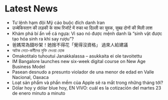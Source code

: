# Latest News
-  Tư lệnh hạm đội Mỹ cáo buộc đích danh Iran
-  उज्बेकिस्तान की लड़की के साथ रिजॉर्ट में रुका था दिल्ली का युवक, सुबह दोनों की मिली लाश
-  Khám phá bí ẩn về cá ngựa: Vì sao nó được mệnh danh là “sinh vật được tạo hóa sinh ra khi say rượu”?
-  爸媽常為錢吵架！她捨不得花「覺得沒資格」 過來人給建議
-  আটক নেতা-কর্মীদের মুক্তি দেওয়া হোক
-  Omakotitalo tuhoutui Janakkalassa – asukkaita ei ole tavoitettu
-  IM Bangalore launches new six-week digital course on New Age Business Model
-  Pasean desnudo a presunto violador de una menor de edad en Valle Nacional, Oaxaca
-  Loạt sản phẩm và phần mềm của Apple sẽ ra mắt trong những tháng tới?
-  Dólar hoy y dólar blue hoy, EN VIVO: cuál es la cotización del martes 23 de enero minuto a minuto
